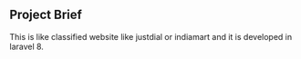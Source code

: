## Project Brief 
This is like classified website like justdial or indiamart and it is developed in laravel 8.

